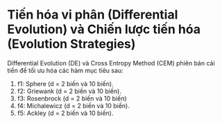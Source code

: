 # Tiến hóa vi phân (Differential Evolution) và Chiến lược tiến hóa (Evolution Strategies)
Differential Evolution (DE) và Cross Entropy Method (CEM) phiên bản cải tiến để tối ưu hóa các hàm mục tiêu sau:
1. f1: Sphere (d = 2 biến và 10 biến).
2. f2: Griewank (d = 2 biến và 10 biến).
3. f3: Rosenbrock (d = 2 biến và 10 biến)
4. f4: Michalewicz (d = 2 biến và 10 biến).
5. f5: Ackley (d = 2 biến và 10 biến).
